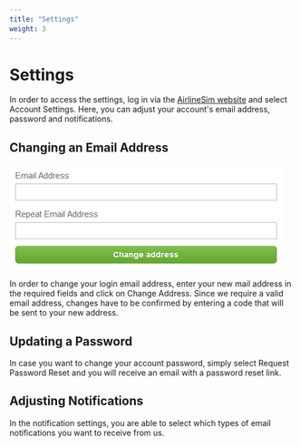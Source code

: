 ```yaml
---
title: "Settings"
weight: 3
---
```


# Settings

In order to access the settings, log in via the [AirlineSim website](https://www.airlinesim.aero/en/) and select Account Settings. Here, you can adjust your account's email address, password and notifications.

## Changing an Email Address

![Updating Your Email](account_settings_01.png "Updating Your Email")

In order to change your login email address, enter your new mail address in the required fields and click on Change Address. Since we require a valid email address, changes have to be confirmed by entering a code that will be sent to your new address.

## Updating a Password

In case you want to change your account password, simply select Request Password Reset and you will receive an email with a password reset link.

## Adjusting Notifications

In the notification settings, you are able to select which types of email notifications you want to receive from us.
